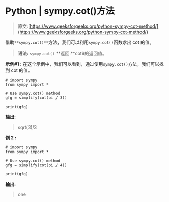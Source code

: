 # Python | sympy.cot()方法

> 原文:[https://www.geeksforgeeks.org/python-sympy-cot-method/](https://www.geeksforgeeks.org/python-sympy-cot-method/)

借助`**sympy.cot()**`方法，我们可以利用`sympy.cot()`函数求出 cot 的值。

> **语法:** `sympy.cot()`
> **返回:**cotθ的返回值。

**示例#1 :**
在这个示例中，我们可以看到，通过使用`sympy.cot()`方法，我们可以找到 cot 的值。

```
# import sympy
from sympy import *

# Use sympy.cot() method
gfg = simplify(cot(pi / 3))

print(gfg)
```

**输出:**

> sqrt(3)/3

**例 2 :**

```
# import sympy
from sympy import *

# Use sympy.cot() method
gfg = simplify(cot(pi / 4))

print(gfg)
```

**输出:**

> one